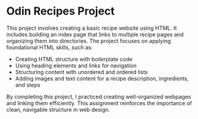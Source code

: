 # Odin Recipes Project

This project involves creating a basic recipe website using HTML. It includes building an index page that links to multiple recipe pages and organizing them into directories. The project focuses on applying foundational HTML skills, such as:

- Creating HTML structure with boilerplate code
- Using heading elements and links for navigation
- Structuring content with unordered and ordered lists
- Adding images and text content for a recipe description, ingredients, and steps

By completing this project, I practiced creating well-organized webpages and linking them efficiently. This assignment reinforces the importance of clean, navigable structure in web design.